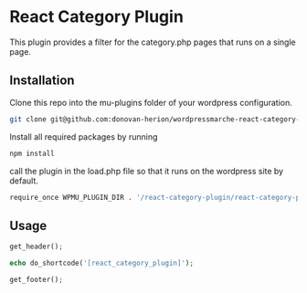 # React Category Plugin

This plugin provides a filter for the category.php pages that runs on a single page.

## Installation

Clone this repo into the mu-plugins folder of your wordpress configuration.

```bash
git clone git@github.com:donovan-herion/wordpressmarche-react-category-plugin.git
```

Install all required packages by running

```bash
npm install
```

call the plugin in the load.php file so that it runs on the wordpress site by default.

```bash
require_once WPMU_PLUGIN_DIR . '/react-category-plugin/react-category-plugin.php';
```

## Usage

```php
get_header();

echo do_shortcode('[react_category_plugin]');

get_footer();
```

